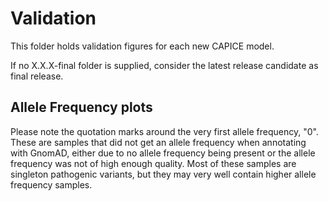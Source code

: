# Validation

This folder holds validation figures for each new CAPICE model.

If no X.X.X-final folder is supplied, consider the latest release candidate as final release.

## Allele Frequency plots

Please note the quotation marks around the very first allele frequency, "0".
These are samples that did not get an allele frequency when annotating with GnomAD, either due to no allele frequency being present or the allele frequency was not of high enough quality.
Most of these samples are singleton pathogenic variants, but they may very well contain higher allele frequency samples.
